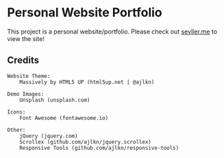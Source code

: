 # Personal Website Portfolio
This project is a personal website/portfolio. Please check out [seyller.me](www.seyller.me) to view the site!

## Credits

	Website Theme: 
		Massively by HTML5 UP (html5up.net | @ajlkn)

	Demo Images:
		Unsplash (unsplash.com)

	Icons:
		Font Awesome (fontawesome.io)

	Other:
		jQuery (jquery.com)
		Scrollex (github.com/ajlkn/jquery.scrollex)
		Responsive Tools (github.com/ajlkn/responsive-tools)